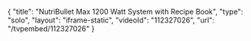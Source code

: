 {
    "title": "NutriBullet Max 1200 Watt System with Recipe Book",
    "type": "solo",
    "layout": "iframe-static",
    "videoId": "112327026",
    "url": "\/tvpembed\/112327026"
}